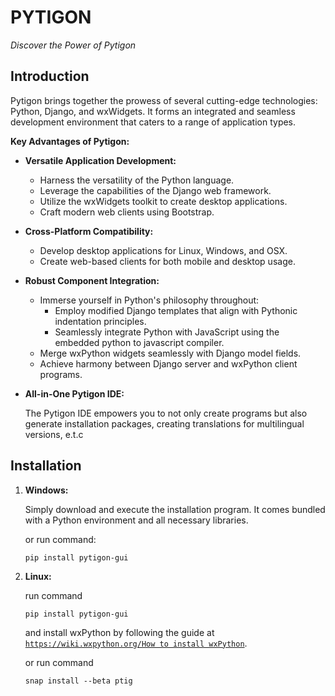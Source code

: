 **PYTIGON**
=======

*Discover the Power of Pytigon*

Introduction
----------

Pytigon brings together the prowess of several cutting-edge technologies: Python, Django, and wxWidgets. It forms an integrated and seamless development environment that caters to a range of application types.

**Key Advantages of Pytigon:**

- **Versatile Application Development:**
   - Harness the versatility of the Python language.
   - Leverage the capabilities of the Django web framework.
   - Utilize the wxWidgets toolkit to create desktop applications.
   - Craft modern web clients using Bootstrap.

- **Cross-Platform Compatibility:**
   - Develop desktop applications for Linux, Windows, and OSX.
   - Create web-based clients for both mobile and desktop usage.

- **Robust Component Integration:**
   - Immerse yourself in Python's philosophy throughout:
     - Employ modified Django templates that align with Pythonic indentation principles.
     - Seamlessly integrate Python with JavaScript using the embedded python to javascript compiler.
   - Merge wxPython widgets seamlessly with Django model fields.
   - Achieve harmony between Django server and wxPython client programs.

- **All-in-One Pytigon IDE:**
   
   The Pytigon IDE empowers you to not only create programs but also generate installation packages, creating translations for multilingual versions, e.t.c

Installation
-----------

1. **Windows:**

   Simply download and execute the installation program. It comes bundled with a Python environment and all necessary libraries.

   or run command:

      ```
      pip install pytigon-gui
      ```

2. **Linux:**

   run command
      
      ```
      pip install pytigon-gui
      ```

   and install wxPython by following the guide at [`https://wiki.wxpython.org/How to install wxPython`](https://wiki.wxpython.org/How%20to%20install%20wxPython).

   or run command

      ```
      snap install --beta ptig
      ```

